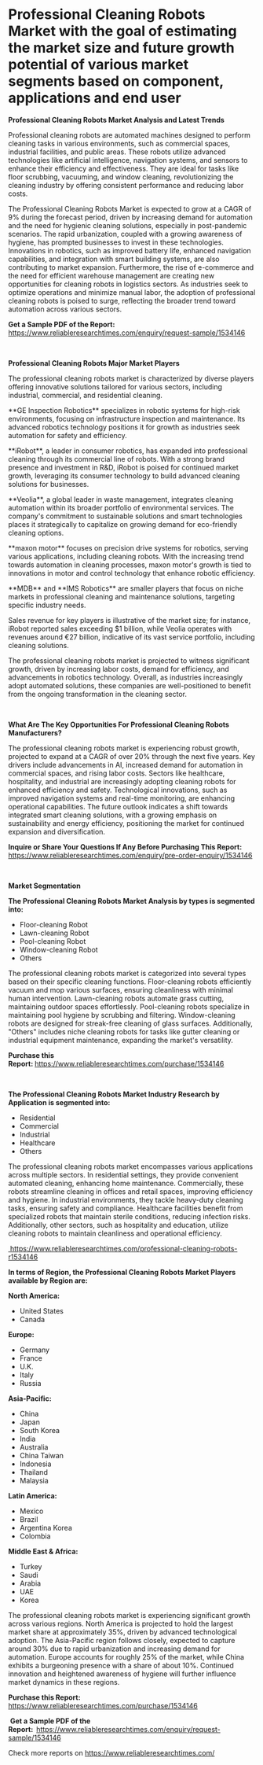 <p><h1>Professional Cleaning Robots Market with the goal of estimating the market size and future growth potential of various market segments based on component, applications and end user</h1></p><p><strong>Professional Cleaning Robots Market Analysis and Latest Trends</strong></p>
<p><p>Professional cleaning robots are automated machines designed to perform cleaning tasks in various environments, such as commercial spaces, industrial facilities, and public areas. These robots utilize advanced technologies like artificial intelligence, navigation systems, and sensors to enhance their efficiency and effectiveness. They are ideal for tasks like floor scrubbing, vacuuming, and window cleaning, revolutionizing the cleaning industry by offering consistent performance and reducing labor costs.</p><p>The Professional Cleaning Robots Market is expected to grow at a CAGR of 9% during the forecast period, driven by increasing demand for automation and the need for hygienic cleaning solutions, especially in post-pandemic scenarios. The rapid urbanization, coupled with a growing awareness of hygiene, has prompted businesses to invest in these technologies. Innovations in robotics, such as improved battery life, enhanced navigation capabilities, and integration with smart building systems, are also contributing to market expansion. Furthermore, the rise of e-commerce and the need for efficient warehouse management are creating new opportunities for cleaning robots in logistics sectors. As industries seek to optimize operations and minimize manual labor, the adoption of professional cleaning robots is poised to surge, reflecting the broader trend toward automation across various sectors.</p></p>
<p><strong>Get a Sample PDF of the Report:&nbsp;</strong> <a href="https://www.reliableresearchtimes.com/enquiry/request-sample/1534146?utm_campaign=2205&utm_medium=2&utm_source=Github&utm_content=ia&utm_term=08042025&utm_id=professional-cleaning-robots">https://www.reliableresearchtimes.com/enquiry/request-sample/1534146</a></p>
<p>&nbsp;</p>
<p><strong>Professional Cleaning Robots Major Market Players</strong></p>
<p><p>The professional cleaning robots market is characterized by diverse players offering innovative solutions tailored for various sectors, including industrial, commercial, and residential cleaning.</p><p>**GE Inspection Robotics** specializes in robotic systems for high-risk environments, focusing on infrastructure inspection and maintenance. Its advanced robotics technology positions it for growth as industries seek automation for safety and efficiency.</p><p>**iRobot**, a leader in consumer robotics, has expanded into professional cleaning through its commercial line of robots. With a strong brand presence and investment in R&D, iRobot is poised for continued market growth, leveraging its consumer technology to build advanced cleaning solutions for businesses.</p><p>**Veolia**, a global leader in waste management, integrates cleaning automation within its broader portfolio of environmental services. The company's commitment to sustainable solutions and smart technologies places it strategically to capitalize on growing demand for eco-friendly cleaning options.</p><p>**maxon motor** focuses on precision drive systems for robotics, serving various applications, including cleaning robots. With the increasing trend towards automation in cleaning processes, maxon motor's growth is tied to innovations in motor and control technology that enhance robotic efficiency.</p><p>**MDB** and **IMS Robotics** are smaller players that focus on niche markets in professional cleaning and maintenance solutions, targeting specific industry needs.</p><p>Sales revenue for key players is illustrative of the market size; for instance, iRobot reported sales exceeding $1 billion, while Veolia operates with revenues around €27 billion, indicative of its vast service portfolio, including cleaning solutions.</p><p>The professional cleaning robots market is projected to witness significant growth, driven by increasing labor costs, demand for efficiency, and advancements in robotics technology. Overall, as industries increasingly adopt automated solutions, these companies are well-positioned to benefit from the ongoing transformation in the cleaning sector.</p></p>
<p>&nbsp;</p>
<p><strong>What Are The Key Opportunities For Professional Cleaning Robots Manufacturers?</strong></p>
<p><p>The professional cleaning robots market is experiencing robust growth, projected to expand at a CAGR of over 20% through the next five years. Key drivers include advancements in AI, increased demand for automation in commercial spaces, and rising labor costs. Sectors like healthcare, hospitality, and industrial are increasingly adopting cleaning robots for enhanced efficiency and safety. Technological innovations, such as improved navigation systems and real-time monitoring, are enhancing operational capabilities. The future outlook indicates a shift towards integrated smart cleaning solutions, with a growing emphasis on sustainability and energy efficiency, positioning the market for continued expansion and diversification.</p></p>
<p><strong>Inquire or Share Your Questions If Any Before Purchasing This Report:</strong> <a href="https://www.reliableresearchtimes.com/enquiry/pre-order-enquiry/1534146?utm_campaign=2205&utm_medium=2&utm_source=Github&utm_content=ia&utm_term=08042025&utm_id=professional-cleaning-robots">https://www.reliableresearchtimes.com/enquiry/pre-order-enquiry/1534146</a></p>
<p>&nbsp;</p>
<p><strong>Market Segmentation</strong></p>
<p><strong>The Professional Cleaning Robots Market Analysis by types is segmented into:</strong></p>
<p><ul><li>Floor-cleaning Robot</li><li>Lawn-cleaning Robot</li><li>Pool-cleaning Robot</li><li>Window-cleaning Robot</li><li>Others</li></ul></p>
<p><p>The professional cleaning robots market is categorized into several types based on their specific cleaning functions. Floor-cleaning robots efficiently vacuum and mop various surfaces, ensuring cleanliness with minimal human intervention. Lawn-cleaning robots automate grass cutting, maintaining outdoor spaces effortlessly. Pool-cleaning robots specialize in maintaining pool hygiene by scrubbing and filtering. Window-cleaning robots are designed for streak-free cleaning of glass surfaces. Additionally, "Others" includes niche cleaning robots for tasks like gutter cleaning or industrial equipment maintenance, expanding the market's versatility.</p></p>
<p><strong>Purchase this Report:&nbsp;</strong><a href="https://www.reliableresearchtimes.com/purchase/1534146?utm_campaign=2205&utm_medium=2&utm_source=Github&utm_content=ia&utm_term=08042025&utm_id=professional-cleaning-robots">https://www.reliableresearchtimes.com/purchase/1534146</a></p>
<p>&nbsp;</p>
<p><strong>The Professional Cleaning Robots Market Industry Research by Application is segmented into:</strong></p>
<p><ul><li>Residential</li><li>Commercial</li><li>Industrial</li><li>Healthcare</li><li>Others</li></ul></p>
<p><p>The professional cleaning robots market encompasses various applications across multiple sectors. In residential settings, they provide convenient automated cleaning, enhancing home maintenance. Commercially, these robots streamline cleaning in offices and retail spaces, improving efficiency and hygiene. In industrial environments, they tackle heavy-duty cleaning tasks, ensuring safety and compliance. Healthcare facilities benefit from specialized robots that maintain sterile conditions, reducing infection risks. Additionally, other sectors, such as hospitality and education, utilize cleaning robots to maintain cleanliness and operational efficiency.</p></p>
<p><a href="https://www.reliableresearchtimes.com/professional-cleaning-robots-r1534146?utm_campaign=2205&utm_medium=2&utm_source=Github&utm_content=ia&utm_term=08042025&utm_id=professional-cleaning-robots">&nbsp;https://www.reliableresearchtimes.com/professional-cleaning-robots-r1534146</a></p>
<p><strong>In terms of Region, the Professional Cleaning Robots Market Players available by Region are:</strong></p>
<p>
    <p> <strong> North America: </strong>
        <ul>
            <li>United States</li>
            <li>Canada</li>
        </ul>
        </p> 
    <p> <strong> Europe: </strong>
        <ul>
            <li>Germany</li>
            <li>France</li>
            <li>U.K.</li>
            <li>Italy</li>
            <li>Russia</li>
        </ul>
        </p> 
    <p> <strong> Asia-Pacific: </strong>
        <ul>
            <li>China</li>
            <li>Japan</li>
            <li>South Korea</li>
            <li>India</li>
            <li>Australia</li>
            <li>China Taiwan</li>
            <li>Indonesia</li>
            <li>Thailand</li>
            <li>Malaysia</li>
        </ul>
        </p> 
    <p> <strong> Latin America: </strong>
        <ul>
            <li>Mexico</li>
            <li>Brazil</li>
            <li>Argentina Korea</li>
            <li>Colombia</li>
        </ul>
        </p> 
    <p> <strong> Middle East & Africa: </strong>
        <ul>
            <li>Turkey</li>
            <li>Saudi</li>
            <li>Arabia</li>
            <li>UAE</li>
            <li>Korea</li>
        </ul>
    </p>
    </p>
<p><p>The professional cleaning robots market is experiencing significant growth across various regions. North America is projected to hold the largest market share at approximately 35%, driven by advanced technological adoption. The Asia-Pacific region follows closely, expected to capture around 30% due to rapid urbanization and increasing demand for automation. Europe accounts for roughly 25% of the market, while China exhibits a burgeoning presence with a share of about 10%. Continued innovation and heightened awareness of hygiene will further influence market dynamics in these regions.</p></p>
<p><strong>Purchase this Report: </strong><a href="https://www.reliableresearchtimes.com/purchase/1534146?utm_campaign=2205&utm_medium=2&utm_source=Github&utm_content=ia&utm_term=08042025&utm_id=professional-cleaning-robots">https://www.reliableresearchtimes.com/purchase/1534146</a></p>
<p>&nbsp;<strong>Get a Sample PDF of the Report:&nbsp;&nbsp;</strong><a href="https://www.reliableresearchtimes.com/enquiry/request-sample/1534146?utm_campaign=2205&utm_medium=2&utm_source=Github&utm_content=ia&utm_term=08042025&utm_id=professional-cleaning-robots">https://www.reliableresearchtimes.com/enquiry/request-sample/1534146</a></p>
<p><strong></strong></p>
<p>Check more reports on <a href="https://www.reliableresearchtimes.com/?utm_campaign=2205&utm_medium=2&utm_source=Github&utm_content=ia&utm_term=08042025&utm_id=professional-cleaning-robots">https://www.reliableresearchtimes.com/</a></p>